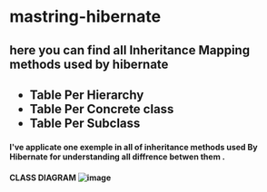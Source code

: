 <h1> mastring-hibernate</h2>
  <h2> here you can find all Inheritance Mapping methods used by hibernate <h2>
  <ul>
    <li> Table Per Hierarchy</li>
	  <li> Table Per Concrete class </li>
	  <li> Table Per Subclass  </li>
  </ul>

<h4> I've applicate one exemple in all of inheritance methods used By Hibernate for understanding  all diffrence betwen them .<h4>

<span>CLASS DIAGRAM </span>
![image](https://user-images.githubusercontent.com/92827404/200118589-4e339a51-a0ce-4d53-8857-1127dea5aa50.png)
